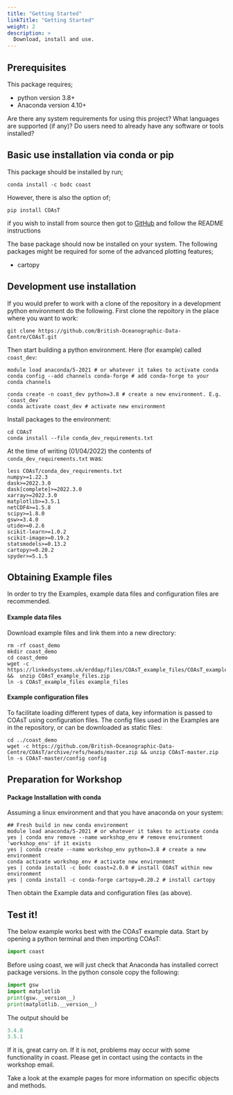 ```yaml
---
title: "Getting Started"
linkTitle: "Getting Started"
weight: 2
description: >
  Download, install and use.
---
```


## Prerequisites

This package requires;
- python version 3.8+
- Anaconda version 4.10+

Are there any system requirements for using this project? What languages are supported (if any)? Do users need to already have any software or tools installed?

## Basic use installation via conda or pip

This package should be installed by run;
```shell
conda install -c bodc coast
```
However, there is also the option of;
```shell
pip install COAsT
```

if you wish to install from source then got to [GitHub](https://github.com/british-oceanographic-data-centre/COAsT) and follow the README instructions

The base package should now be installed on your system. The following packages might be required for some of the advanced plotting features;

- cartopy

## Development use installation

If you would prefer to work with a clone of the repository in a development
python environment do the following. First clone the repoitory in the place
where you want to work:
```
git clone https://github.com/British-Oceanographic-Data-Centre/COAsT.git
```
Then start building a python environment. Here (for example) called ``coast_dev``:

```
module load anaconda/5-2021 # or whatever it takes to activate conda
conda config --add channels conda-forge # add conda-forge to your conda channels

conda create -n coast_dev python=3.8 # create a new environment. E.g. `coast_dev`
conda activate coast_dev # activate new environment
```
Install packages to the environment:
```
cd COAsT
conda install --file conda_dev_requirements.txt
```
At the time of writing (01/04/2022) the contents of `conda_dev_requirements.txt` was:
```
less COAsT/conda_dev_requirements.txt
numpy>=1.22.3
dask>=2022.3.0
dask[complete]>=2022.3.0
xarray>=2022.3.0
matplotlib>=3.5.1
netCDF4>=1.5.8
scipy>=1.8.0
gsw>=3.4.0
utide>=0.2.6
scikit-learn>=1.0.2
scikit-image>=0.19.2
statsmodels>=0.13.2
cartopy>=0.20.2
spyder>=5.1.5
```

## Obtaining Example files

In order to try the Examples, example data files and configuration files are recommended.

#### Example data files

Download example files and link them into a new directory:

```shell
rm -rf coast_demo
mkdir coast_demo
cd coast_demo
wget -c https://linkedsystems.uk/erddap/files/COAsT_example_files/COAsT_example_files.zip &&  unzip COAsT_example_files.zip
ln -s COAsT_example_files example_files
```

#### Example configuration files

To facilitate loading different types of data, key information is passed to COAsT using configuration files. The config files used in the Examples are in the repository, or can be downloaded as static files:

```shell
cd ../coast_demo
wget -c https://github.com/British-Oceanographic-Data-Centre/COAsT/archive/refs/heads/master.zip && unzip COAsT-master.zip
ln -s COAsT-master/config config
```

## Preparation for Workshop

#### Package Installation with conda

Assuming a linux environment and that you have anaconda on your system:

```shell
## Fresh build in new conda environment
module load anaconda/5-2021 # or whatever it takes to activate conda
yes | conda env remove --name workshop_env # remove environment 'workshop_env' if it exists
yes | conda create --name workshop_env python=3.8 # create a new environment
conda activate workshop_env # activate new environment
yes | conda install -c bodc coast=2.0.0 # install COAsT within new environment
yes | conda install -c conda-forge cartopy=0.20.2 # install cartopy
```
Then obtain the Example data and configuration files (as above).


## Test it!
The below example works best with the COAsT example data. Start by opening a
python terminal and then importing COAsT:
```python
import coast
```
Before using coast, we will just check that Anaconda has installed correct package versions. In the python console copy the following:
```python
import gsw
import matplotlib
print(gsw.__version__)
print(matplotlib.__version__)
```
The output should be
```python
3.4.0
3.5.1
```
If it is, great carry on. If it is not, problems may occur with some functionality in coast. Please get in contact using the contacts in the workshop email.

Take a look at the example pages for more information on
specific objects and methods.
